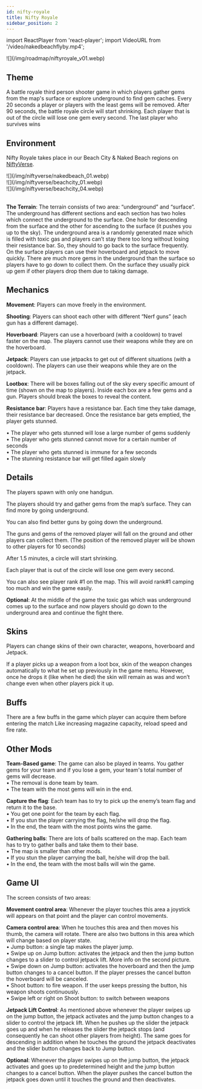 ```yaml
---
id: nifty-royale
title: Nifty Royale
sidebar_position: 2
---
```


import ReactPlayer from 'react-player';
import VideoURL from '/video/nakedbeachflyby.mp4';

<div style={{ maxWidth: 450, margin: 'auto' }}>
  ![](/img/roadmap/niftyroyale_v01.webp)
</div>

## Theme

A battle royale third person shooter game in which players gather gems from the map's surface or explore underground to find gem caches. Every 20 seconds a player or players with the least gems will be removed. After 90 seconds, the battle royale circle will start shrinking. Each player that is out of the circle will lose one gem every second. The last player who survives wins

## Environment

Nifty Royale takes place in our Beach City & Naked Beach regions on [NiftyVerse](/docs/overview/games/niftyverse).

<div style={{ maxWidth: 640, marginRight: 'auto' }}>
  ![](/img/niftyverse/nakedbeach_01.webp)
</div>
<div style={{ maxWidth: 640, marginLeft: 'auto' }}>
  ![](/img/niftyverse/beachcity_01.webp)
</div>
<div style={{ maxWidth: 640, marginRight: 'auto' }}>
  ![](/img/niftyverse/beachcity_04.webp)
</div>

<ReactPlayer playing controls url={VideoURL} width="100%" />
<br />

**The Terrain**: The terrain consists of two area: “underground” and “surface”. The underground has different sections and each section has two holes which connect the underground to the surface. One hole for descending from the surface and the other for ascending to the surface (it pushes you up to the sky). The underground area is a randomly generated maze which is filled with toxic gas and players can’t stay there too long without losing their resistance bar. So, they should to go back to the surface frequently. On the surface players can use their hoverboard and jetpack to move quickly. There are much more gems in the underground than the surface so players have to go down to collect them. On the surface they usually pick up gem if other players drop them due to taking damage.

## Mechanics

**Movement**: Players can move freely in the environment.

**Shooting**: Players can shoot each other with different “Nerf guns” (each gun has a different damage).

**Hoverboard**: Players can use a hoverboard (with a cooldown) to travel faster on the map. The players cannot use their weapons while they are on the hoverboard.

**Jetpack**: Players can use jetpacks to get out of different situations (with a cooldown). The players can use their weapons while they are on the jetpack.

**Lootbox**: There will be boxes falling out of the sky every specific amount of time (shown on the map to players). Inside each box are a few gems and a gun. Players should break the boxes to reveal the content.

**Resistance bar**: Players have a resistance bar. Each time they take damage, their resistance bar decreased. Once the resistance bar gets emptied, the player gets stunned.

• The player who gets stunned will lose a large number of gems suddenly  
• The player who gets stunned cannot move for a certain number of seconds  
• The player who gets stunned is immune for a few seconds  
• The stunning resistance bar will get filled again slowly

## Details

The players spawn with only one handgun.

The players should try and gather gems from the map’s surface. They can find more by going underground.

You can also find better guns by going down the underground.

The guns and gems of the removed player will fall on the ground and other players can collect them. (The position of the removed player will be shown to other players for 10 seconds)

After 1.5 minutes, a circle will start shrinking.

Each player that is out of the circle will lose one gem every second.

You can also see player rank #1 on the map. This will avoid rank#1 camping too much and win the game easily.

**Optional**: At the middle of the game the toxic gas which was underground comes up to the surface and now players should go down to the underground area and continue the fight there.

## Skins

Players can change skins of their own character, weapons, hoverboard and Jetpack.

If a player picks up a weapon from a loot box, skin of the weapon changes automatically to what he set up previously in the game menu. However, once he drops it (like when he died) the skin will remain as was and won’t change even when other players pick it up.

## Buffs

There are a few buffs in the game which player can acquire them before entering the match Like increasing magazine capacity, reload speed and fire rate.

## Other Mods

**Team-Based game**: The game can also be played in teams. You gather gems for your team and if you lose a gem, your team's total number of gems will decrease.  
• The removal is done team by team.  
• The team with the most gems will win in the end.

**Capture the flag**: Each team has to try to pick up the enemy’s team flag and return it to the base.  
• You get one point for the team by each flag.  
• If you stun the player carrying the flag, he/she will drop the flag.  
• In the end, the team with the most points wins the game.

**Gathering balls**: There are lots of balls scattered on the map. Each team has to try to gather balls and take them to their base.  
• The map is smaller than other mods.  
• If you stun the player carrying the ball, he/she will drop the ball.  
• In the end, the team with the most balls will win the game.

## Game UI

The screen consists of two areas:

**Movement control area**: Whenever the player touches this area a joystick will appears on that point and the player can control movements.

**Camera control area**: When he touches this area and then moves his thumb, the camera will rotate. There are also two buttons in this area which will change based on player state.  
• Jump button: a single tap makes the player jump.  
• Swipe up on Jump button: activates the jetpack and then the jump button changes to a slider to control jetpack lift. More info on the second picture.  
• Swipe down on Jump button: activates the hoverboard and then the jump button changes to a cancel button. If the player presses the cancel button the hoverboard will be canceled.  
• Shoot button: to fire weapon. If the user keeps pressing the button, his weapon shoots continuously.  
• Swipe left or right on Shoot button: to switch between weapons

**Jetpack Lift Control**: As mentioned above whenever the player swipes up on the jump button, the jetpack activates and the jump button changes to a slider to control the jetpack lift. When he pushes up the slider the jetpack goes up and when he releases the slider the jetpack stops (and consequently he can shoot other players from height). The same goes for descending in addition when he touches the ground the jetpack deactivates and the slider button changes back to Jump button.

**Optional**: Whenever the player swipes up on the jump button, the jetpack activates and goes up to predetermined height and the jump button changes to a cancel button. When the player pushes the cancel button the jetpack goes down until it touches the ground and then deactivates.
